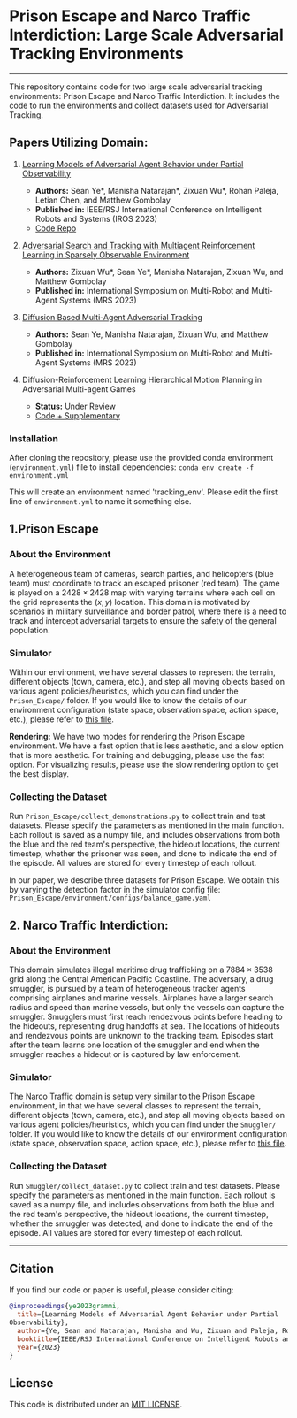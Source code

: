 # Prison Escape and Narco Traffic Interdiction: Large Scale Adversarial Tracking Environments

---

This repository contains code for two large scale adversarial tracking environments: Prison Escape and Narco Traffic Interdiction. It includes the code to run the environments and collect datasets used for Adversarial Tracking.

## Papers Utilizing Domain:

1. [Learning Models of Adversarial Agent Behavior under Partial Observability](https://arxiv.org/pdf/2306.11168.pdf)
   - **Authors:** Sean Ye*, Manisha Natarajan*, Zixuan Wu*, Rohan Paleja, Letian Chen, and Matthew Gombolay
   - **Published in:** IEEE/RSJ International Conference on Intelligent Robots and Systems (IROS 2023)
   - [Code Repo](https://github.com/CORE-Robotics-Lab/GrAMMI)

3. [Adversarial Search and Tracking with Multiagent Reinforcement Learning in Sparsely Observable Environment](https://arxiv.org/pdf/2306.11301.pdf)
   - **Authors:** Zixuan Wu*, Sean Ye*, Manisha Natarajan, Zixuan Wu, and Matthew Gombolay
   - **Published in:** International Symposium on Multi-Robot and Multi-Agent Systems (MRS 2023)
4. [Diffusion Based Multi-Agent Adversarial Tracking](https://arxiv.org/pdf/2307.06244.pdf)
   - **Authors:** Sean Ye, Manisha Natarajan, Zixuan Wu, and Matthew Gombolay
   - **Published in:** International Symposium on Multi-Robot and Multi-Agent Systems (MRS 2023)
5. Diffusion-Reinforcement Learning Hierarchical Motion Planning in Adversarial Multi-agent Games
   - **Status:** Under Review
   - [Code + Supplementary](https://github.com/ChampagneAndfragrance/Diffusion_RL)


### Installation
After cloning the repository, please use the provided conda environment (`environment.yml`) file to install dependencies:
`conda env create -f environment.yml`

This will create an environment named 'tracking_env'. Please edit the first line of `environment.yml` to name it something else.

## 1.Prison Escape
### About the Environment
A heterogeneous team of cameras, search parties, and helicopters (blue team) must coordinate to track an escaped prisoner
(red team). The game is played on a $2428 \times 2428$ map with varying terrains where each cell on the grid represents 
the $(x,y)$ location. This domain is motivated by scenarios in military surveillance and border patrol, where there is a
need to track and intercept adversarial targets to ensure the safety of the general population. 

### Simulator
Within our environment, we have several classes to represent the terrain, 
different objects (town, camera, etc.), and step all moving objects based 
on various agent policies/heuristics, which you can find under the `Prison_Escape/` folder. 
If you would like to know the details of our environment configuration
(state space, observation space, action space, etc.), please refer to [this file](./Prison_Escape/environment/prisoner_env.py).

**Rendering:** We have two modes for rendering the Prison Escape environment. We have a fast option that is less aesthetic,
and a slow option that is more aesthetic.
For training and debugging, please use the fast option.
For visualizing results, please use the slow rendering option to get the best display.

### Collecting the Dataset
Run `Prison_Escape/collect_demonstrations.py` to collect train and test datasets. Please specify the 
parameters as mentioned in the main function. Each rollout is saved as a numpy file, and includes observations from both the blue
and the red team's perspective, the hideout locations, the current timestep, whether the prisoner was seen, and done to indicate
the end of the episode. All values are stored for every timestep of each rollout.

In our paper, we describe three datasets for Prison Escape. We obtain this by varying the detection factor
in the simulator config file: `Prison_Escape/environment/configs/balance_game.yaml`

## 2. Narco Traffic Interdiction: 
### About the Environment
This domain simulates illegal maritime drug trafficking on a $7884 \times 3538$ grid along the Central American Pacific 
Coastline. The adversary, a drug smuggler, is pursued by a team of heterogeneous tracker agents comprising airplanes and
marine vessels. Airplanes have a larger search radius and speed than marine vessels, but only the vessels can capture 
the smuggler. Smugglers must first reach rendezvous points before heading to the hideouts, representing drug handoffs at
sea. The locations of hideouts and rendezvous points are unknown to the tracking team. Episodes start after the team 
learns one location of the smuggler and end when the smuggler reaches a hideout or is captured by law enforcement.

### Simulator
The Narco Traffic domain is setup very similar to the Prison Escape environment, in that we have several classes to represent the terrain, 
different objects (town, camera, etc.), and step all moving objects based 
on various agent policies/heuristics, which you can find under the `Smuggler/` folder. 
If you would like to know the details of our environment configuration
(state space, observation space, action space, etc.), please refer to [this file](./Smuggler/simulator/smuggler_env.py).


### Collecting the Dataset
Run `Smuggler/collect_dataset.py` to collect train and test datasets. Please specify the 
parameters as mentioned in the main function. Each rollout is saved as a numpy file, and includes observations from both the blue
and the red team's perspective, the hideout locations, the current timestep, whether the smuggler was detected, and done to indicate
the end of the episode. All values are stored for every timestep of each rollout.

[//]: # (In our paper, we describe two datasets for Narco Traffic Interdiction. We obtain this by varying the parameters as specified)

[//]: # (in the simulator config file: `Prison_Escape/environment/configs/balance_game.yaml`)
---
## Citation

If you find our code or paper is useful, please consider citing:

```bibtex
@inproceedings{ye2023grammi,
  title={Learning Models of Adversarial Agent Behavior under Partial
Observability},
  author={Ye, Sean and Natarajan, Manisha and Wu, Zixuan and Paleja, Rohan and Chen, Letian and Gombolay, Matthew},
  booktitle={IEEE/RSJ International Conference on Intelligent Robots and Systems (IROS)},
  year={2023}
}
```

## License

This code is distributed under an [MIT LICENSE](LICENSE).
